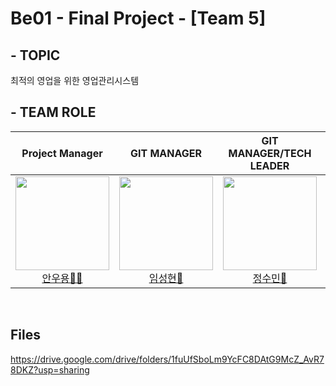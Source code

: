 # Be01 - Final Project - [Team 5]

## - TOPIC
최적의 영업을 위한 영업관리시스템

## - TEAM ROLE

<div align="center">

|**Project Manager** | **GIT MANAGER** | **GIT MANAGER/TECH LEADER** | **AGILE COACH** |
| :------: |  :------: | :------: | :------: |
[<img src="https://avatars.githubusercontent.com/u/62015109?v=4" height=150 width=150> <br/> 안우용🧛‍♂️](https://github.com/INAUGURATE-Ryong)| [<img src="https://avatars.githubusercontent.com/u/149128094?v=4" height=150 width=150> <br/> 임성현🐹](https://github.com/dhkdtld37) | [<img src="https://avatars.githubusercontent.com/u/150888333?v=4" height=150 width=150> <br/> 정수민🐰](https://github.com/jsmin6330) | [<img src="https://avatars.githubusercontent.com/u/148880521?v=4" height=150 width=150> <br/> 박민성👻](https://github.com/parc02) 

</div>

<br>


## Files
https://drive.google.com/drive/folders/1fuUfSboLm9YcFC8DAtG9McZ_AvR78DKZ?usp=sharing
